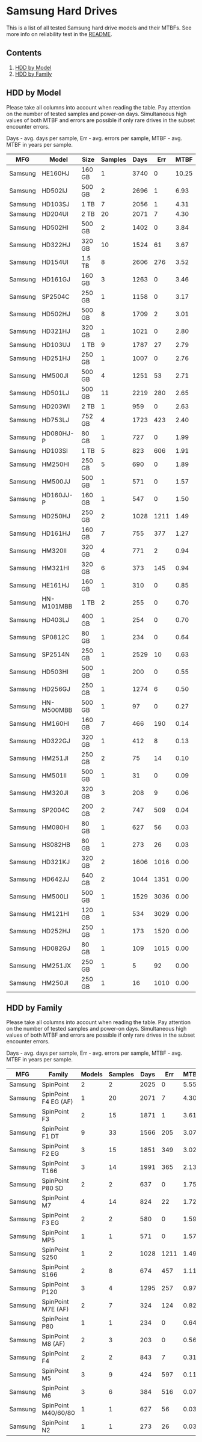 Samsung Hard Drives
===================

This is a list of all tested Samsung hard drive models and their MTBFs. See more
info on reliability test in the [README](https://github.com/bsdhw/SMART).

Contents
--------

1. [ HDD by Model  ](#hdd-by-model)
2. [ HDD by Family ](#hdd-by-family)

HDD by Model
------------

Please take all columns into account when reading the table. Pay attention on the
number of tested samples and power-on days. Simultaneous high values of both MTBF
and errors are possible if only rare drives in the subset encounter errors.

Days - avg. days per sample,
Err  - avg. errors per sample,
MTBF - avg. MTBF in years per sample.

| MFG       | Model              | Size   | Samples | Days  | Err   | MTBF |
|-----------|--------------------|--------|---------|-------|-------|------|
| Samsung   | HE160HJ            | 160 GB | 1       | 3740  | 0     | 10.25  |
| Samsung   | HD502IJ            | 500 GB | 2       | 2696  | 1     | 6.93   |
| Samsung   | HD103SJ            | 1 TB   | 7       | 2056  | 1     | 4.31   |
| Samsung   | HD204UI            | 2 TB   | 20      | 2071  | 7     | 4.30   |
| Samsung   | HD502HI            | 500 GB | 2       | 1402  | 0     | 3.84   |
| Samsung   | HD322HJ            | 320 GB | 10      | 1524  | 61    | 3.67   |
| Samsung   | HD154UI            | 1.5 TB | 8       | 2606  | 276   | 3.52   |
| Samsung   | HD161GJ            | 160 GB | 3       | 1263  | 0     | 3.46   |
| Samsung   | SP2504C            | 250 GB | 1       | 1158  | 0     | 3.17   |
| Samsung   | HD502HJ            | 500 GB | 8       | 1709  | 2     | 3.01   |
| Samsung   | HD321HJ            | 320 GB | 1       | 1021  | 0     | 2.80   |
| Samsung   | HD103UJ            | 1 TB   | 9       | 1787  | 27    | 2.79   |
| Samsung   | HD251HJ            | 250 GB | 1       | 1007  | 0     | 2.76   |
| Samsung   | HM500JI            | 500 GB | 4       | 1251  | 53    | 2.71   |
| Samsung   | HD501LJ            | 500 GB | 11      | 2219  | 280   | 2.65   |
| Samsung   | HD203WI            | 2 TB   | 1       | 959   | 0     | 2.63   |
| Samsung   | HD753LJ            | 752 GB | 4       | 1723  | 423   | 2.40   |
| Samsung   | HD080HJ-P          | 80 GB  | 1       | 727   | 0     | 1.99   |
| Samsung   | HD103SI            | 1 TB   | 5       | 823   | 606   | 1.91   |
| Samsung   | HM250HI            | 250 GB | 5       | 690   | 0     | 1.89   |
| Samsung   | HM500JJ            | 500 GB | 1       | 571   | 0     | 1.57   |
| Samsung   | HD160JJ-P          | 160 GB | 1       | 547   | 0     | 1.50   |
| Samsung   | HD250HJ            | 250 GB | 2       | 1028  | 1211  | 1.49   |
| Samsung   | HD161HJ            | 160 GB | 7       | 755   | 377   | 1.27   |
| Samsung   | HM320II            | 320 GB | 4       | 771   | 2     | 0.94   |
| Samsung   | HM321HI            | 320 GB | 6       | 373   | 145   | 0.94   |
| Samsung   | HE161HJ            | 160 GB | 1       | 310   | 0     | 0.85   |
| Samsung   | HN-M101MBB         | 1 TB   | 2       | 255   | 0     | 0.70   |
| Samsung   | HD403LJ            | 400 GB | 1       | 254   | 0     | 0.70   |
| Samsung   | SP0812C            | 80 GB  | 1       | 234   | 0     | 0.64   |
| Samsung   | SP2514N            | 250 GB | 1       | 2529  | 10    | 0.63   |
| Samsung   | HD503HI            | 500 GB | 1       | 200   | 0     | 0.55   |
| Samsung   | HD256GJ            | 250 GB | 1       | 1274  | 6     | 0.50   |
| Samsung   | HN-M500MBB         | 500 GB | 1       | 97    | 0     | 0.27   |
| Samsung   | HM160HI            | 160 GB | 7       | 466   | 190   | 0.14   |
| Samsung   | HD322GJ            | 320 GB | 1       | 412   | 8     | 0.13   |
| Samsung   | HM251JI            | 250 GB | 2       | 75    | 14    | 0.10   |
| Samsung   | HM501II            | 500 GB | 1       | 31    | 0     | 0.09   |
| Samsung   | HM320JI            | 320 GB | 3       | 208   | 9     | 0.06   |
| Samsung   | SP2004C            | 200 GB | 2       | 747   | 509   | 0.04   |
| Samsung   | HM080HI            | 80 GB  | 1       | 627   | 56    | 0.03   |
| Samsung   | HS082HB            | 80 GB  | 1       | 273   | 26    | 0.03   |
| Samsung   | HD321KJ            | 320 GB | 2       | 1606  | 1016  | 0.00   |
| Samsung   | HD642JJ            | 640 GB | 2       | 1044  | 1351  | 0.00   |
| Samsung   | HM500LI            | 500 GB | 1       | 1529  | 3036  | 0.00   |
| Samsung   | HM121HI            | 120 GB | 1       | 534   | 3029  | 0.00   |
| Samsung   | HD252HJ            | 250 GB | 1       | 173   | 1520  | 0.00   |
| Samsung   | HD082GJ            | 80 GB  | 1       | 109   | 1015  | 0.00   |
| Samsung   | HM251JX            | 250 GB | 1       | 5     | 92    | 0.00   |
| Samsung   | HM250JI            | 250 GB | 1       | 16    | 1010  | 0.00   |

HDD by Family
-------------

Please take all columns into account when reading the table. Pay attention on the
number of tested samples and power-on days. Simultaneous high values of both MTBF
and errors are possible if only rare drives in the subset encounter errors.

Days - avg. days per sample,
Err  - avg. errors per sample,
MTBF - avg. MTBF in years per sample.

| MFG       | Family                 | Models | Samples | Days  | Err   | MTBF |
|-----------|------------------------|--------|---------|-------|-------|------|
| Samsung   | SpinPoint              | 2      | 2       | 2025  | 0     | 5.55   |
| Samsung   | SpinPoint F4 EG (AF)   | 1      | 20      | 2071  | 7     | 4.30   |
| Samsung   | SpinPoint F3           | 2      | 15      | 1871  | 1     | 3.61   |
| Samsung   | SpinPoint F1 DT        | 9      | 33      | 1566  | 205   | 3.07   |
| Samsung   | SpinPoint F2 EG        | 3      | 15      | 1851  | 349   | 3.02   |
| Samsung   | SpinPoint T166         | 3      | 14      | 1991  | 365   | 2.13   |
| Samsung   | SpinPoint P80 SD       | 2      | 2       | 637   | 0     | 1.75   |
| Samsung   | SpinPoint M7           | 4      | 14      | 824   | 22    | 1.72   |
| Samsung   | SpinPoint F3 EG        | 2      | 2       | 580   | 0     | 1.59   |
| Samsung   | SpinPoint MP5          | 1      | 1       | 571   | 0     | 1.57   |
| Samsung   | SpinPoint S250         | 1      | 2       | 1028  | 1211  | 1.49   |
| Samsung   | SpinPoint S166         | 2      | 8       | 674   | 457   | 1.11   |
| Samsung   | SpinPoint P120         | 3      | 4       | 1295  | 257   | 0.97   |
| Samsung   | SpinPoint M7E (AF)     | 2      | 7       | 324   | 124   | 0.82   |
| Samsung   | SpinPoint P80          | 1      | 1       | 234   | 0     | 0.64   |
| Samsung   | SpinPoint M8 (AF)      | 2      | 3       | 203   | 0     | 0.56   |
| Samsung   | SpinPoint F4           | 2      | 2       | 843   | 7     | 0.31   |
| Samsung   | SpinPoint M5           | 3      | 9       | 424   | 597   | 0.11   |
| Samsung   | SpinPoint M6           | 3      | 6       | 384   | 516   | 0.07   |
| Samsung   | SpinPoint M40/60/80    | 1      | 1       | 627   | 56    | 0.03   |
| Samsung   | SpinPoint N2           | 1      | 1       | 273   | 26    | 0.03   |
